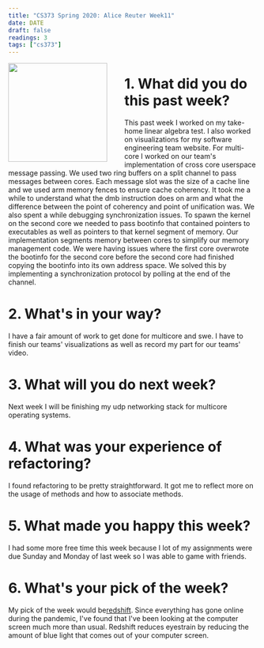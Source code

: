```yaml
---
title: "CS373 Spring 2020: Alice Reuter Week11"
date: DATE
draft: false
readings: 3
tags: ["cs373"]
---
```


<img src="/img/cs373/linkedin.png" width="200" align="left" style="padding-right:2rem" />

# 1. What did you do this past week?

This past week I worked on my take-home linear algebra test. I also worked on visualizations for my software engineering team website. For multi-core I worked on our team's implementation of cross core userspace message passing. We used two ring buffers on a split channel to pass messages between cores. Each message slot was the size of a cache line and we used arm memory fences to ensure cache coherency. It took me a while to understand what the dmb instruction does on arm and what the difference between the point of coherency and point of unification was. We also spent a while debugging synchronization issues. To spawn the kernel on the second core we needed to pass bootinfo that contained pointers to executables as well as pointers to that kernel segment of memory. Our implementation segments memory between cores to simplify our memory management code. We were having issues where the first core overwrote the bootinfo for the second core before the second core had finished copying the bootinfo into its own address space. We solved this by implementing a synchronization protocol by polling at the end of the channel.

# 2. What's in your way?

I have a fair amount of work to get done for multicore and swe. I have to finish our teams' visualizations as well as record my part for our teams' video. 

# 3. What will you do next week?

Next week I will be finishing my udp networking stack for multicore operating systems. 

# 4. What was your experience of refactoring?

I found refactoring to be pretty straightforward. It got me to reflect more on the usage of methods and how to associate methods.

# 5. What made you happy this week?

I had some more free time this week because I lot of my assignments were due Sunday and Monday of last week so I was able to game with friends. 

# 6. What's your pick of the week?

My pick of the week would be[redshift](https://wiki.archlinux.org/index.php/Redshift). Since everything has gone online during the pandemic, I've found that I've been looking at the computer screen much more than usual. Redshift reduces eyestrain by reducing the amount of blue light that comes out of your computer screen. 